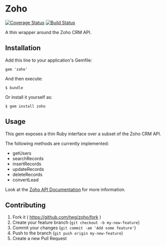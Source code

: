 # Zoho
[![Coverage Status](https://coveralls.io/repos/twg/zoho/badge.svg?branch=dexter)](https://coveralls.io/r/twg/zoho?branch=master)
[![Build Status](https://travis-ci.org/twg/zoho.svg?branch=master)](https://travis-ci.org/twg/zoho)

A thin wrapper around the Zoho CRM API.

## Installation

Add this line to your application's Gemfile:

    gem 'zoho'

And then execute:

    $ bundle

Or install it yourself as:

    $ gem install zoho

## Usage

This gem exposes a thin Ruby interface over a subset of the Zoho CRM API.

The following methods are currently implemented:

* getUsers
* searchRecords
* insertRecords
* updateRecords
* deleteRecords
* convertLead

Look at the [Zoho API Documentation](https://www.zoho.com/crm/help/api/) for
more information.

## Contributing

1. Fork it ( https://github.com/twg/zoho/fork )
2. Create your feature branch (`git checkout -b my-new-feature`)
3. Commit your changes (`git commit -am 'Add some feature'`)
4. Push to the branch (`git push origin my-new-feature`)
5. Create a new Pull Request
